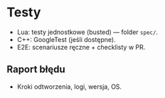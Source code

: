 # Testy

- Lua: testy jednostkowe (busted) — folder `spec/`.
- C++: GoogleTest (jeśli dostępne).
- E2E: scenariusze ręczne + checklisty w PR.
## Raport błędu

- Kroki odtworzenia, logi, wersja, OS.

